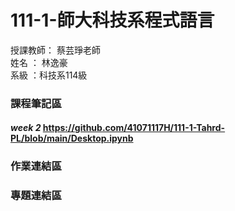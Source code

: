 # 111-1-師大科技系程式語言
授課教師： 蔡芸琤老師   
姓名   ： 林逸豪  
系級   ：科技系114級  
### 課程筆記區   
#### *week 2* https://github.com/41071117H/111-1-Tahrd-PL/blob/main/Desktop.ipynb
### 作業連結區  
### 專題連結區  
